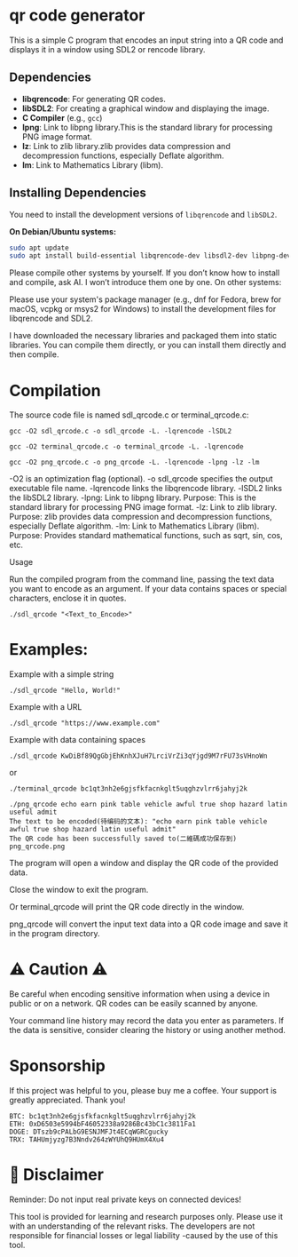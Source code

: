 # qr code generator

This is a simple C program that encodes an input string into a QR code and displays it in a window using SDL2 or rencode library.

## Dependencies

*   **libqrencode**: For generating QR codes.
*   **libSDL2**: For creating a graphical window and displaying the image.
*   **C Compiler** (e.g., `gcc`)
*   **lpng**: Link to libpng library.This is the standard library for processing PNG image format.
*   **lz**: Link to zlib library.zlib provides data compression and decompression functions, especially Deflate algorithm.
*   **lm**: Link to Mathematics Library (libm).

## Installing Dependencies

You need to install the development versions of `libqrencode` and `libSDL2`.

**On Debian/Ubuntu systems:**

```bash
sudo apt update
sudo apt install build-essential libqrencode-dev libsdl2-dev libpng-dev zlib1g-dev gcc
```
Please compile other systems by yourself. If you don’t know how to install and compile, ask AI. I won’t introduce them one by one.
On other systems:

Please use your system's package manager (e.g., dnf for Fedora, brew for macOS, vcpkg or msys2 for Windows) to install the development files for libqrencode and SDL2.

I have downloaded the necessary libraries and packaged them into static libraries. You can compile them directly, or you can install them directly and then compile.

# Compilation

The source code file is named sdl_qrcode.c or terminal_qrcode.c:
```
gcc -O2 sdl_qrcode.c -o sdl_qrcode -L. -lqrencode -lSDL2

gcc -O2 terminal_qrcode.c -o terminal_qrcode -L. -lqrencode

gcc -O2 png_qrcode.c -o png_qrcode -L. -lqrencode -lpng -lz -lm

```

-O2 is an optimization flag (optional).
-o sdl_qrcode specifies the output executable file name.
-lqrencode links the libqrencode library.
-lSDL2 links the libSDL2 library.
-lpng: Link to libpng library.
Purpose: This is the standard library for processing PNG image format.
-lz: Link to zlib library.
Purpose: zlib provides data compression and decompression functions, especially Deflate algorithm.
-lm: Link to Mathematics Library (libm).
Purpose: Provides standard mathematical functions, such as sqrt, sin, cos, etc.

Usage

Run the compiled program from the command line, passing the text data you want to encode as an argument. 
If your data contains spaces or special characters, enclose it in quotes.
```
./sdl_qrcode "<Text_to_Encode>"
```


# Examples:

Example with a simple string
```
./sdl_qrcode "Hello, World!"
```
Example with a URL
```
./sdl_qrcode "https://www.example.com"
```
Example with data containing spaces
```
./sdl_qrcode KwDiBf89QgGbjEhKnhXJuH7LrciVrZi3qYjgd9M7rFU73sVHnoWn
```
or
```
./terminal_qrcode bc1qt3nh2e6gjsfkfacnkglt5uqghzvlrr6jahyj2k
```
```
./png_qrcode echo earn pink table vehicle awful true shop hazard latin useful admit
The text to be encoded(待编码的文本): "echo earn pink table vehicle awful true shop hazard latin useful admit"
The QR code has been successfully saved to(二維碼成功保存到) png_qrcode.png

```
The program will open a window and display the QR code of the provided data.

Close the window to exit the program.

Or
terminal_qrcode will print the QR code directly in the window.

png_qrcode will convert the input text data into a QR code image and save it in the program directory.

# ⚠️ Caution ⚠️

Be careful when encoding sensitive information when using a device in public or on a network. QR codes can be easily scanned by anyone.

Your command line history may record the data you enter as parameters. If the data is sensitive, consider clearing the history or using another method.

# Sponsorship
If this project was helpful to you, please buy me a coffee. Your support is greatly appreciated. Thank you!
```
BTC: bc1qt3nh2e6gjsfkfacnkglt5uqghzvlrr6jahyj2k
ETH: 0xD6503e5994bF46052338a9286Bc43bC1c3811Fa1
DOGE: DTszb9cPALbG9ESNJMFJt4ECqWGRCgucky
TRX: TAHUmjyzg7B3Nndv264zWYUhQ9HUmX4Xu4
```

# 📜 Disclaimer
Reminder: Do not input real private keys on connected devices!

This tool is provided for learning and research purposes only. Please use it with an understanding of the relevant risks. The developers are not responsible for financial losses or legal liability -caused by the use of this tool.
